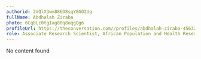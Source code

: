 ```yaml
---
authorid: 2VQlX3wm886O8sqY8GO2Ug
fullName: Abdhalah Ziraba
photo: 6CqBLc0tgIag80q8oqgQg6
profileUrl: https://theconversation.com//profiles/abdhalah-ziraba-456322
role: Associate Research Scientist, African Population and Health Research Center
---
```

No content found